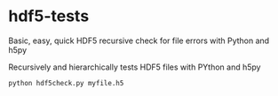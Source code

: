 # hdf5-tests
Basic, easy, quick HDF5 recursive check for file errors with Python and h5py

Recursively and hierarchically tests HDF5 files with PYthon and h5py

    python hdf5check.py myfile.h5
